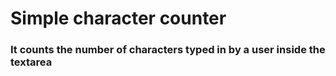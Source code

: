 # Simple character counter
### It counts the number of characters typed in by a user inside the textarea

